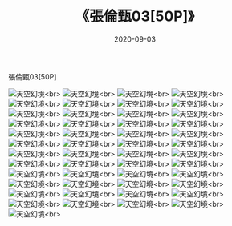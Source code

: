 ﻿---
layout: post
title: 《張倫甄03[50P]》
date: 2020-09-03
img: http://photo.orgx.cf/唯美/2020/張倫甄03[50P]/000.jpg
tags: [美女,清纯,唯美]
---

張倫甄03[50P]



![天空幻境](http://photo.orgx.cf/唯美/2020/張倫甄03[50P]/001.jpg''天空幻境'')<br>
![天空幻境](http://photo.orgx.cf/唯美/2020/張倫甄03[50P]/002.jpg''天空幻境'')<br>
![天空幻境](http://photo.orgx.cf/唯美/2020/張倫甄03[50P]/003.jpg''天空幻境'')<br>
![天空幻境](http://photo.orgx.cf/唯美/2020/張倫甄03[50P]/004.jpg''天空幻境'')<br>
![天空幻境](http://photo.orgx.cf/唯美/2020/張倫甄03[50P]/005.jpg''天空幻境'')<br>
![天空幻境](http://photo.orgx.cf/唯美/2020/張倫甄03[50P]/006.jpg''天空幻境'')<br>
![天空幻境](http://photo.orgx.cf/唯美/2020/張倫甄03[50P]/007.jpg''天空幻境'')<br>
![天空幻境](http://photo.orgx.cf/唯美/2020/張倫甄03[50P]/008.jpg''天空幻境'')<br>
![天空幻境](http://photo.orgx.cf/唯美/2020/張倫甄03[50P]/009.jpg''天空幻境'')<br>
![天空幻境](http://photo.orgx.cf/唯美/2020/張倫甄03[50P]/010.jpg''天空幻境'')<br>
![天空幻境](http://photo.orgx.cf/唯美/2020/張倫甄03[50P]/011.jpg''天空幻境'')<br>
![天空幻境](http://photo.orgx.cf/唯美/2020/張倫甄03[50P]/012.jpg''天空幻境'')<br>
![天空幻境](http://photo.orgx.cf/唯美/2020/張倫甄03[50P]/013.jpg''天空幻境'')<br>
![天空幻境](http://photo.orgx.cf/唯美/2020/張倫甄03[50P]/014.jpg''天空幻境'')<br>
![天空幻境](http://photo.orgx.cf/唯美/2020/張倫甄03[50P]/015.jpg''天空幻境'')<br>
![天空幻境](http://photo.orgx.cf/唯美/2020/張倫甄03[50P]/016.jpg''天空幻境'')<br>
![天空幻境](http://photo.orgx.cf/唯美/2020/張倫甄03[50P]/017.jpg''天空幻境'')<br>
![天空幻境](http://photo.orgx.cf/唯美/2020/張倫甄03[50P]/018.jpg''天空幻境'')<br>
![天空幻境](http://photo.orgx.cf/唯美/2020/張倫甄03[50P]/019.jpg''天空幻境'')<br>
![天空幻境](http://photo.orgx.cf/唯美/2020/張倫甄03[50P]/020.jpg''天空幻境'')<br>
![天空幻境](http://photo.orgx.cf/唯美/2020/張倫甄03[50P]/021.jpg''天空幻境'')<br>
![天空幻境](http://photo.orgx.cf/唯美/2020/張倫甄03[50P]/022.jpg''天空幻境'')<br>
![天空幻境](http://photo.orgx.cf/唯美/2020/張倫甄03[50P]/023.jpg''天空幻境'')<br>
![天空幻境](http://photo.orgx.cf/唯美/2020/張倫甄03[50P]/024.jpg''天空幻境'')<br>
![天空幻境](http://photo.orgx.cf/唯美/2020/張倫甄03[50P]/025.jpg''天空幻境'')<br>
![天空幻境](http://photo.orgx.cf/唯美/2020/張倫甄03[50P]/026.jpg''天空幻境'')<br>
![天空幻境](http://photo.orgx.cf/唯美/2020/張倫甄03[50P]/027.jpg''天空幻境'')<br>
![天空幻境](http://photo.orgx.cf/唯美/2020/張倫甄03[50P]/028.jpg''天空幻境'')<br>
![天空幻境](http://photo.orgx.cf/唯美/2020/張倫甄03[50P]/029.jpg''天空幻境'')<br>
![天空幻境](http://photo.orgx.cf/唯美/2020/張倫甄03[50P]/030.jpg''天空幻境'')<br>
![天空幻境](http://photo.orgx.cf/唯美/2020/張倫甄03[50P]/031.jpg''天空幻境'')<br>
![天空幻境](http://photo.orgx.cf/唯美/2020/張倫甄03[50P]/032.jpg''天空幻境'')<br>
![天空幻境](http://photo.orgx.cf/唯美/2020/張倫甄03[50P]/033.jpg''天空幻境'')<br>
![天空幻境](http://photo.orgx.cf/唯美/2020/張倫甄03[50P]/034.jpg''天空幻境'')<br>
![天空幻境](http://photo.orgx.cf/唯美/2020/張倫甄03[50P]/035.jpg''天空幻境'')<br>
![天空幻境](http://photo.orgx.cf/唯美/2020/張倫甄03[50P]/036.jpg''天空幻境'')<br>
![天空幻境](http://photo.orgx.cf/唯美/2020/張倫甄03[50P]/037.jpg''天空幻境'')<br>
![天空幻境](http://photo.orgx.cf/唯美/2020/張倫甄03[50P]/038.jpg''天空幻境'')<br>
![天空幻境](http://photo.orgx.cf/唯美/2020/張倫甄03[50P]/039.jpg''天空幻境'')<br>
![天空幻境](http://photo.orgx.cf/唯美/2020/張倫甄03[50P]/040.jpg''天空幻境'')<br>
![天空幻境](http://photo.orgx.cf/唯美/2020/張倫甄03[50P]/041.jpg''天空幻境'')<br>
![天空幻境](http://photo.orgx.cf/唯美/2020/張倫甄03[50P]/042.jpg''天空幻境'')<br>
![天空幻境](http://photo.orgx.cf/唯美/2020/張倫甄03[50P]/043.jpg''天空幻境'')<br>
![天空幻境](http://photo.orgx.cf/唯美/2020/張倫甄03[50P]/044.jpg''天空幻境'')<br>
![天空幻境](http://photo.orgx.cf/唯美/2020/張倫甄03[50P]/045.jpg''天空幻境'')<br>
![天空幻境](http://photo.orgx.cf/唯美/2020/張倫甄03[50P]/046.jpg''天空幻境'')<br>
![天空幻境](http://photo.orgx.cf/唯美/2020/張倫甄03[50P]/047.jpg''天空幻境'')<br>
![天空幻境](http://photo.orgx.cf/唯美/2020/張倫甄03[50P]/048.jpg''天空幻境'')<br>
![天空幻境](http://photo.orgx.cf/唯美/2020/張倫甄03[50P]/049.jpg''天空幻境'')<br>